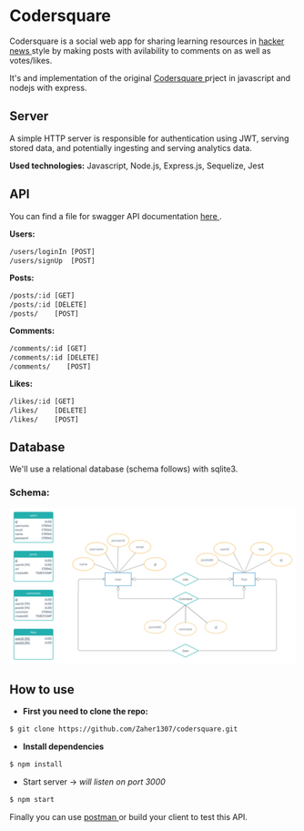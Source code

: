 # Codersquare
Codersquare is a social web app for sharing learning resources in [ hacker news ](https://news.ycombinator.com/) style by making posts with avilability to comments on as well as votes/likes.

It's and implementation of the original [ Codersquare ](https://github.com/yebrahim/codersquare) prject in javascript and nodejs with express.

## Server
A simple HTTP server is responsible for authentication using JWT, serving stored data, and potentially ingesting and serving analytics data.

**Used technologies:** Javascript, Node.js, Express.js, Sequelize, Jest

## API
You can find a file for swagger API documentation [ here ](./docs/swagger/AHMEDZAHER1307-codersquare-1.0.0-resolved.yaml).

**Users:**
```
/users/loginIn [POST]
/users/signUp  [POST]
```
**Posts:**
```
/posts/:id [GET]
/posts/:id [DELETE]
/posts/    [POST]
```
**Comments:**
```
/comments/:id [GET]
/comments/:id [DELETE]
/comments/    [POST]
```
**Likes:**
```
/likes/:id [GET]
/likes/    [DELETE]
/likes/    [POST]
```

## Database
We'll use a relational database (schema follows) with sqlite3.
### Schema:
![ Database-schema ](./docs/database/codersquare-schema.jpg "Database-schema")

## How to use
- **First you need to clone the repo:**
```sh
$ git clone https://github.com/Zaher1307/codersquare.git
```
- **Install dependencies**
```sh
$ npm install 
```
- Start server -> *will listen on port 3000*
```sh
$ npm start
```
Finally you can use [ postman ](https://www.postman.com/) or build your client to test this API.
